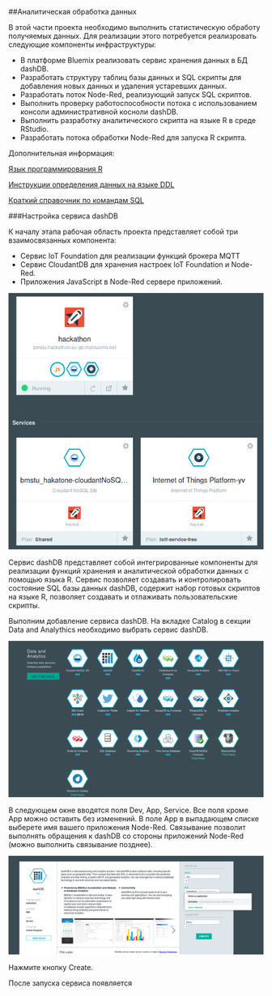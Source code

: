 ##Аналитическая обработка данных

В этой части проекта необходимо выполнить статистическую обработу получяемых данных. Для реализации этого потребуется реализровать следующие компоненты инфраструктуры:
- В платформе Bluemix реализовать сервис хранения данных в БД dashDB. 
- Разработать структуру таблиц базы данных и SQL скрипты для добавления новых данных и удаления устаревших данных.
- Разработать поток Node-Red, реализующий запуск SQL скриптов. 
- Выполнить проверку работоспособности потока с использованием консоли административной косноли dashDB.
- Выполнить разработку аналитического скрипта на языке R в среде RStudio.
- Разработать потока обработки Node-Red для запуска R скрипта.	

Дополнительная информация: 

[Язык программирования R](https://ru.wikibooks.org/wiki/%D0%AF%D0%B7%D1%8B%D0%BA_%D0%BF%D1%80%D0%BE%D0%B3%D1%80%D0%B0%D0%BC%D0%BC%D0%B8%D1%80%D0%BE%D0%B2%D0%B0%D0%BD%D0%B8%D1%8F_R)

[Инструкции определения данных на языке DDL](https://msdn.microsoft.com/ru-ru/library/cc879262%28v=sql.120%29.aspx)

[Краткий справочник по командам SQL](http://4its.ru/html/sql-commands.html)


###Настройка сервиса dashDB

К началу этапа рабочая область проекта представляет собой три взаимосвязанных компонента:
- Сервис IoT Foundation для реализации функций брокера MQTT
- Сервис CloudantDB для хранения настроек  IoT Foundation и Node-Red.
- Приложения JavaScript в Node-Red сервере приложений.

![Рабочая область проекта](assets/analythics01.png)

Сервис dashDB представляет собой интегрированные компоненты для реализации функций хранения и аналитической обработки данных с помощью языка R. Сервис позволяет создавать и контролировать состояние SQL базы данных dashDB, содержит набор готовых скриптов на языке R, позволяет создавать и отлаживать пользовательские скрипты.

Выполним добавление сервиса dashDB. 
На вкладке Catalog в секции Data and Analythics необходимо выбрать сервис dashDB.

![Добавление сервиса dashDB](assets/analythics02.png)

В следующем окне вводятся поля Dev, App, Service. Все поля кроме App можно оставить без изменений. В поле App в выпадающем списке выберете имя вашего приложения Node-Red. Cвязывание позволит выполнять обращения к dashDB со стороны приложений Node-Red (можно выполнить связывание позднее).

![Связывание dashDB с приложением Node-Red](assets/analythics03.png)

Нажмите кнопку Create.

После запуска сервиса появляется 




